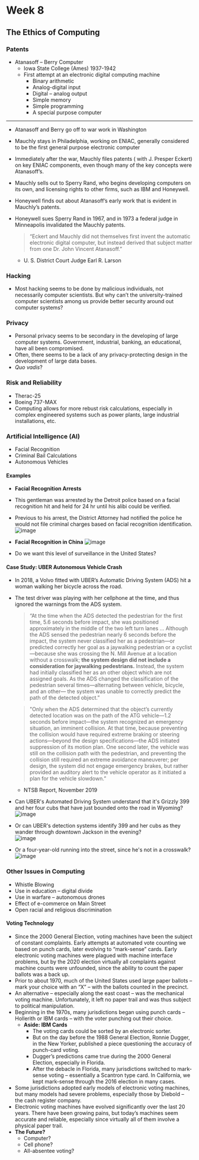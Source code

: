 # Week 8
## The Ethics of Computing
### Patents
* Atanasoff – Berry Computer
  * Iowa State College (Ames) 1937-1942
  * First attempt at an electronic digital computing machine
    * Binary arithmetic
    * Analog-digital input
    * Digital – analog output
    * Simple memory
    * Simple programming
    * A special purpose computer
    
---

* Atanasoff and Berry go off to war work in Washington
* Mauchly stays in Philadelphia, working on ENIAC, generally considered to be the first general purpose electronic computer
* Immediately after the war, Mauchly files patents ( with J. Presper Eckert) on key ENIAC components, even though many of the key concepts were Atanasoff’s.
* Mauchly sells out to Sperry Rand, who begins developing computers on its own, and licensing rights to other firms, such as IBM and Honeywell.
* Honeywell finds out about Atanasoff’s early work that is evident in Mauchly’s patents.
* Honeywell sues Sperry Rand in 1967, and in 1973 a federal judge in Minneapolis invalidated the Mauchly patents.<br>

  > “Eckert and Mauchly did not themselves first invent the automatic electronic digital computer, but instead derived that subject matter from one Dr. John Vincent Atanasoff.”<br>
    * U. S. District Court Judge Earl R. Larson

### Hacking
* Most hacking seems to be done by malicious individuals, not necessarily computer scientists. But why can’t the university-trained computer scientists among us provide better security around out computer systems?

### Privacy
* Personal privacy seems to be secondary in the developing of large computer systems. Government, industrial, banking, an educational, have all been compromised.
* Often, there seems to be a lack of any privacy-protecting design in the development of large data bases.
* *Quo vadis*?

### Risk and Reliability
* Therac-25
* Boeing 737-MAX
* Computing allows for more rebust risk calculations, especially in complex engineered systems such as power plants, large industrial installations, etc.

### Artificial Intelligence (AI)
* Facial Recognition
* Criminal Bail Calculations
* Autonomous Vehicles

#### Examples
* **Facial Recognition Arrests**
* This gentleman was arrested by the Detroit police based on a facial recognition hit and held for 24 hr until his alibi could be verified.
* Previous to his arrest, the District Attorney had notified the police he would not file criminal charges based on facial recognition identification.<br>
![image](https://github.com/ajan890/Notes/assets/66571533/ef0414bc-9629-45dc-9a46-7421c7344d70)<br>

* **Facial Recognition in China**
![image](https://github.com/ajan890/Notes/assets/66571533/733ea643-0d82-403d-a6c3-0f7c6e56bbd8)<br>

* Do we want this level of surveillance in the United States?

#### Case Study: UBER Autonomous Vehicle Crash
* In 2018, a Volvo fitted with UBER’s Automatic Driving System (ADS) hit a woman walking her bicycle across the road.
* The test driver was playing with her cellphone at the time, and thus ignored the warnings from the ADS system. <br>
  > “At the time when the ADS detected the pedestrian for the first time, 5.6 seconds before impact, she was positioned approximately in the middle of the two left turn lanes ... Although the ADS sensed the pedestrian nearly 6 seconds before the impact, the system never classified her as a pedestrian—or predicted correctly her goal as a jaywalking pedestrian or a cyclist—because she was crossing the N. Mill Avenue at a location without a crosswalk; **the system design did not include a consideration for jaywalking pedestrians.** Instead, the system had initially classified her as an other object which are not assigned goals. As the ADS changed the classification of the pedestrian several times—alternating between vehicle, bicycle, and an other— the system was unable to correctly predict the path of the detected object.”<br> 

  > "Only when the ADS determined that the object’s currently detected location was on the path of the ATG vehicle—1.2 seconds before impact—the system recognized an emergency situation, an imminent collision. At that time, because preventing the collision would have required extreme braking or steering actions—beyond the design specifications—the ADS initiated suppression of its motion plan. One second later, the vehicle was still on the collision path with the pedestrian, and preventing the collision still required an extreme avoidance maneuverer; per design, the system did not engage emergency brakes, but rather provided an auditory alert to the vehicle operator as it initiated a plan for the vehicle slowdown.” <br>
    * NTSB Report, November 2019

* Can UBER's Automated Driving System understand that it's Grizzly 399 and her four cubs that have just bounded onto the road in Wyoming?<br>
![image](https://github.com/ajan890/Notes/assets/66571533/a7753246-aab6-42ba-9070-70d03c32960a)<br>
* Or can UBER's detection systems identify 399 and her cubs as they wander through downtown Jackson in the evening?<br>
![image](https://github.com/ajan890/Notes/assets/66571533/3a8334b7-0787-424a-acd7-cfd27a29cc25)<br>
* Or a four-year-old running into the street, since he's not in a crosswalk?<br>
![image](https://github.com/ajan890/Notes/assets/66571533/0b4b582f-1cd3-4e4c-b956-ab99bb81e340)<br>

### Other Issues in Computing
* Whistle Blowing
* Use in education – digital divide
* Use in warfare – autonomous drones
* Effect of e-commerce on Main Street
* Open racial and religious discrimination

#### Voting Technology
* Since the 2000 General Election, voting machines have been the subject of constant complaints. Early attempts at automated vote counting we based on punch cards, later evolving to “mark-sense” cards. Early electronic voting machines were plagued with machine interface problems, but by the 2020 election virtually all complaints against machine counts were unfounded, since the ability to count the paper ballots was a back up.
* Prior to about 1970, much of the United States used large paper ballots – mark your choice with an “X” – with the ballots counted in the precinct.
* An alternative – especially along the east coast – was the mechanical voting machine. Unfortunately, it left no paper trail and was thus subject to political manipulation.
* Beginning in the 1970s, many jurisdictions began using punch cards – Hollerith or IBM cards – with the voter punching out their choice.
  * **Aside: IBM Cards**
    * The voting cards could be sorted by an electronic sorter.
    * But on the day before the 1988 General Election, Ronnie Dugger, in the New Yorker, published a piece questioning the accuracy of punch-card voting.
    * Dugger’s predictions came true during the 2000 General Election, especially in Florida.
    * After the debacle in Florida, many jurisdictions switched to mark-sense voting – essentially a Scantron type card. In California, we kept mark-sense through the 2016 election in many cases.
* Some jurisdictions adopted early models of electronic voting machines, but many models had severe problems, especially those by Diebold – the cash register company.
* Electronic voting machines have evolved significantly over the last 20 years. There have been growing pains, but today’s machines seem accurate and reliable, especially since virtually all of them involve a physical paper trail.
* **The Future?**
  * Computer?
  * Cell phone?
  * All-absentee voting?















